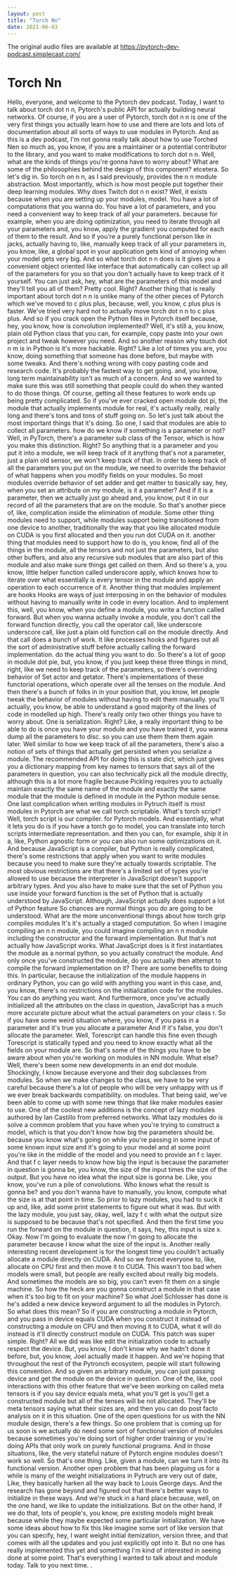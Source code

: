 ```yaml
---
layout: post
title: "Torch Nn"
date: 2021-06-03
---
```

The original audio files are available at https://pytorch-dev-podcast.simplecast.com/

# Torch Nn

Hello, everyone, and welcome to the Pytorch dev podcast.
Today, I want to talk about torch dot n n, Pytorch's public API for actually building neural networks.
Of course, if you are a user of Pytorch, torch dot n n is one of the very first things you actually learn how to use and there are lots and lots of documentation about all sorts of ways to use modules in Pytorch.
And as this is a dev podcast, I'm not gonna really talk about how to use Torched Nen so much as, you know, if you are a maintainer or a potential contributor to the library, and you want to make modifications to torch dot n n.
Well, what are the kinds of things you're gonna have to worry about? What are some of the philosophies behind the design of this component? etcetera.
So let's dig in.
So torch on n n, as I said previously, provides the n n module abstraction.
Most importantly, which is how most people put together their deep learning modules.
Why does Twitch dot n n exist? Well, it exists because when you are setting up your modules, model.
You have a lot of computations that you wanna do.
You have a lot of parameters, and you need a convenient way to keep track of all your parameters.
because for example, when you are doing optimization, you need to iterate through all your parameters and, you know, apply the gradient you computed for each of them to the result.
And so if you're a purely functional person like in jacks, actually having to, like, manually keep track of all your parameters in, you know, like, a global spot in your application gets kind of annoying when your model gets very big.
And so what torch dot n n does is it gives you a convenient object oriented like interface that automatically can collect up all of the parameters for you so that you don't actually have to keep track of it yourself.
You can just ask, hey, what are the parameters of this model and they'll tell you all of them? Pretty cool.
Right? Another thing that is really important about torch dot n n is unlike many of the other pieces of Pytorch which we've moved to c plus plus, because, well, you know, c plus plus is faster.
We've tried very hard not to actually move torch dot n n to c plus plus.
And so if you crack open the Python files in Pytorch itself because, hey, you know, how is convolution implemented? Well, it's still a, you know, plain old Python class that you can, for example, copy paste into your own project and tweak however you need.
And so another reason why touch dot n m is in Python is it's more hackable.
Right? Like a lot of times you are, you know, doing something that someone has done before, but maybe with some tweaks.
And there's nothing wrong with copy pasting code and research code.
It's probably the fastest way to get going.
and, you know, long term maintainability isn't as much of a concern.
And so we wanted to make sure this was still something that people could do when they wanted to do those things.
Of course, getting all these features to work ends up being pretty complicated.
So if you've ever cracked open module dot pi, the module that actually implements module for real, it's actually really, really long and there's tons and tons of stuff going on.
So let's just talk about the most important things that it's doing.
So one, I said that modules are able to collect all parameters.
how do we know if something is a parameter or not? Well, in PyTorch, there's a parameter sub class of the Tensor, which is how you make this distinction.
Right? So anything that is a parameter and you put it into a module, we will keep track of it anything that's not a parameter, just a plain old sensor, we won't keep track of that.
In order to keep track of all the parameters you put on the module, we need to override the behavior of what happens when you modify fields on your modules.
So most modules override behavior of set adder and get matter to basically say, hey, when you set an attribute on my module, is it a parameter? And if it is a parameter, then we actually just go ahead and, you know, put it in our record of all the parameters that are on the module.
So that's another piece of, like, complication inside the elimination of module.
Some other thing modules need to support, while modules support being transitioned from one device to another, traditionally the way that you like allocated module on CUDA is you first allocated and then you run dot CUDA on it.
another thing that modules need to support how to do is, you know, find all of the things in the module, all the tensors and not just the parameters, but also other buffers, and also any recursive sub modules that are also part of this module and also make sure things get called on them.
And so there's a, you know, little helper function called underscore apply, which knows how to iterate over what essentially is every tensor in the module and apply an operation to each occurrence of it.
Another thing that modules implement are hooks Hooks are ways of just interposing in on the behavior of modules without having to manually write in code in every location.
And to implement this, well, you know, when you define a module, you write a function called forward.
But when you wanna actually invoke a module, you don't call the forward function directly, you call the operator call, like underscore underscore call, like just a plain old function call on the module directly.
And that call does a bunch of work.
It like processes hooks and figures out all the sort of administrative stuff before actually calling the forward implementation.
do the actual thing you want to do.
So there's a lot of goop in module dot pie, but, you know, if you just keep these three things in mind, right, like we need to keep track of the parameters, so there's overriding behavior of Set actor and getator.
There's implementations of these functorial operations, which operate over all the tenses on the module.
And then there's a bunch of folks in in your position that, you know, let people tweak the behavior of modules without having to edit them manually.
you'll actually, you know, be able to understand a good majority of the lines of code in modelled up high.
There's really only two other things you have to worry about.
One is serialization.
Right? Like, a really important thing to be able to do is once you have your module and you have trained it, you wanna dump all the parameters to disc.
so you can use them them them again later.
Well similar to how we keep track of all the parameters, there's also a notion of sets of things that actually get persisted when you serialize a module.
The recommended API for doing this is state dict, which just gives you a dictionary mapping from key names to tensors that says all of the parameters in question, you can also technically pick all the module directly, although this is a lot more fragile because Pickling requires you to actually maintain exactly the same name of the module and exactly the same module that the module is defined in module in the Python module sense.
One last complication when writing modules in Pytruch itself is most modules in Pytorch are what we call torch scriptable.
What's torch script? Well, torch script is our compiler.
for Pytorch models.
And essentially, what it lets you do is if you have a torch go to model, you can translate into torch scripts intermediate representation.
and then you can, for example, ship it in a, like, Python agnostic form or you can also run some optimizations on it.
And because JavaScript is a compiler, but Python is really complicated, there's some restrictions that apply when you want to write modules because you need to make sure they're actually towards scriptable.
The most obvious restrictions are that there's a limited set of types you're allowed to use because the interpreter in JavaScript doesn't support arbitrary types.
And you also have to make sure that the set of Python you use inside your forward function is the set of Python that is actually understood by JavaScript.
Although, JavaScript actually does support a lot of Python feature So chances are normal things you do are going to be understood.
What are the more unconventional things about how torch grip compiles modules It's it's actually a staged computation.
So when I imagine compiling an n n module, you could imagine compiling an n n module including the constructor and the forward implementation.
But that's not actually how JavaScript works.
What JavaScript does is it first instantiates the module as a normal python, so you actually construct the module.
And only once you've constructed the module, do you actually then attempt to compile the forward implementation on it? There are some benefits to doing this.
In particular, because the initialization of the module happens in ordinary Python, you can go wild with anything you want in this case, and, you know, there's no restrictions on the initialization code for the modules.
You can do anything you want.
And furthermore, once you've actually initialized all the attributes on the class in question, JavaScript has a much more accurate picture about what the actual parameters on your class r.
So if you have some weird situation where, you know, if you pass in a parameter and it's true you allocate a parameter And if it's false, you don't allocate the parameter.
Well, Torescript can handle this fine even though Torescript is statically typed and you need to know exactly what all the fields on your module are.
So that's some of the things you have to be aware about when you're working on modules in NN module.
What else? Well, there's been some new developments in an end dot module.
Shockingly, I know because everyone and their dog subclasses from modules.
So when we make changes to the class, we have to be very careful because there's a lot of people who will be very unhappy with us if we ever break backwards compatibility.
on modules.
That being said, we've been able to come up with some new things that like make modules easier to use.
One of the coolest new additions is the concept of lazy modules authored by Ian Castillo from preferred networks.
What lazy modules do is solve a common problem that you have when you're trying to construct a model, which is that you don't know how big the parameters should be.
because you know what's going on while you're passing in some input of some known input size and it's going to your model and at some point you're like in the middle of the model and you need to provide an f c layer.
And that f c layer needs to know how big the input is because the parameter in question is gonna be, you know, the size of the input times the size of the output.
But you have no idea what the input size is gonna be.
Like, you know, you've run a pile of convolutions.
Who knows what the result is gonna be? and you don't wanna have to manually, you know, compute what the size is at that point in time.
So prior to lazy modules, you had to suck it up and, like, add some print statements to figure out what it was.
But with the lazy module, you just say, okay, well, lazy f c with what the output size is supposed to be because that's not specified.
And then the first time you run the forward on the module in question, it says, hey, this input is size x.
Okay.
Now I'm going to evaluate the now I'm going to allocate the parameter because I know what the size of the input is.
Another really interesting recent development is for the longest time you couldn't actually allocate a module directly on CUDA.
And so we forced everyone to, like, allocate on CPU first and then move it to CUDA.
This wasn't too bad when models were small, but people are really excited about really big models.
And sometimes the models are so big, you can't even fit them on a single machine.
So how the heck are you gonna construct a module in that case when it's too big to fit on your machine? So what Joel Schlosser has done is he's added a new device keyword argument to all the modules in Pytorch.
So what does this mean? So if you are constructing a module in Pytorch, and you pass in device equals CUDA when you construct it instead of constructing a module on CPU and then moving it to CUDA, what it will do instead is it'll directly construct module on CUDA.
This patch was super simple.
Right? All we did was like edit the initialization code to actually respect the device.
But, you know, I don't know why we hadn't done it before, but, you know, Joel actually made it happen.
And we're hoping that throughout the rest of the Pytronch ecosystem, people will start following this convention.
And so given an arbitrary module, you can just passing device and get the module on the device in question.
One of the, like, cool interactions with this other feature that we've been working on called meta tensors is if you say device equals meta, what you'll get is you'll get a constructed module but all of the tenses will be not allocated.
They'll be meta tensors saying what their sizes are, and then you can do post facto analysis on it in this situation.
One of the open questions for us with the NN module design, there's a few things.
So one problem that is coming up for us soon is we actually do need some sort of functional version of modules because sometimes you're doing sort of higher order training or you're doing APIs that only work on purely functional programs.
And in those situations, like, the very stateful nature of Pytorch engine modules doesn't work so well.
So that's one thing.
Like, given a module, can we turn it into its functional version.
Another open problem that has been plaguing us for a while is many of the weight initializations in Pytruch are very out of date, Like, they basically harken all the way back to Louis George days.
And the research has gone beyond and figured out that there's better ways to initialize in these ways.
And we're stuck in a hard place because, well, on the one hand, we like to update the initializations.
But on the other hand, if we do that, lots of people's, you know, pre existing models might break because while they maybe expected some particular initialization.
We have some ideas about how to fix this like imagine some sort of like version that you can specify, hey, I want weight initial itemization, version three, and that comes with all the updates and you just explicitly opt into it.
But no one has really implemented this yet and something I'm kind of interested in seeing done at some point.
That's everything I wanted to talk about and module today.
Talk to you next time.
.
